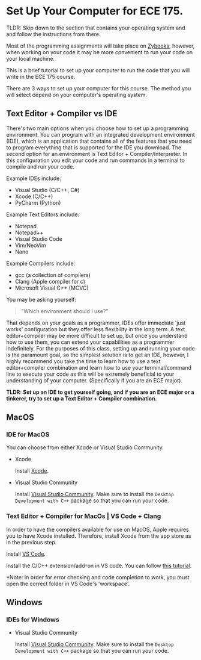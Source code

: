 # Set Up Your Computer for ECE 175.

TLDR: Skip down to the section that contains your operating system and and
follow the instructions from there.

Most of the programming assignments will take place on
[Zybooks](https://www.zybooks.com/), however, when working on your code it may
be more convenient to run your code on your local machine.

This is a brief tutorial to set up your computer to run the code that you will
write in the ECE 175 course.

There are 3 ways to set up your computer for this course. The method you will
select depend on your computer's operating system.

## Text Editor + Compiler vs IDE

There's two main options when you choose how to set up a programming
environment. You can program with an integrated development environment (IDE),
which is an application that contains all of the features that you need to
program everything that is supported for the IDE you download. The second option
for an environment is Text Editor + Compiler/Interpreter. In this configuration
you edit your code and run commands in a terminal to compile and run your code.

Example IDEs include:

- Visual Studio (C/C++, C#)
- Xcode (C/C++)
- PyCharm (Python)

Example Text Editors include:

- Notepad
- Notepad++
- Visual Studio Code
- Vim/NeoVim
- Nano

Example Compilers include:

- gcc (a collection of compilers)
- Clang (Apple compiler for c)
- Microsoft Visual C++ (MCVC)

You may be asking yourself:

> "Which environment should I use?"

That depends on your goals as a programmer, IDEs offer immediate 'just works'
configuration but they offer less flexibility in the long term. A text
editor+compiler may be more difficult to set up, but once you understand how to
use them, you can extend your capabilities as a programmer indefinitely. For the
purposes of this class, setting up and running your code is the paramount goal,
so the simplest solution is to get an IDE, however, I highly recommend you take
the time to learn how to use a text editor+compiler combination and learn how to
use your terminal/command line to execute your code as this will be extremely
beneficial to your understanding of your computer. (Specifically if you are an
ECE major).

**TLDR: Set up an IDE to get yourself going, and if you are an ECE major or a
tinkerer, try to set up a Text Editor + Compiler combination.**

## MacOS

### IDE for MacOS

You can choose from either Xcode or Visual Studio Community.

- Xcode

  Install [Xcode](https://apps.apple.com/us/app/xcode/id497799835).

- Visual Studio Community

  Install [Visual Studio Community](https://visualstudio.microsoft.com/vs/mac/).
  Make sure to install the `Desktop Development with C++` package so that you
  can run your code.

### Text Editor + Compiler for MacOs | VS Code + Clang

In order to have the compilers available for use on MacOS, Apple requires you to
have Xcode installed. Therefore, install Xcode from the app store as in the
previous step.

Install [VS Code](https://code.visualstudio.com/docs/?dv=osx).

Install the C/C++ extension/add-on in VS code. You can follow
[this tutorial](https://code.visualstudio.com/docs/cpp/config-clang-mac).

\*Note: In order for error checking and code completion to work, you must open
the correct folder in VS Code's 'workspace'.

## Windows

### IDEs for Windows

- Visual Studio Community

  Install
  [Visual Studio Community](https://visualstudio.microsoft.com/vs/community/).
  Make sure to install the `Desktop Development with C++` package so that you
  can run your code.
